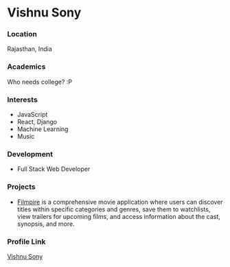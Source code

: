 # Vishnu Sony

### Location

Rajasthan, India

### Academics

Who needs college? :P

### Interests

- JavaScript
- React, Django
- Machine Learning
- Music

### Development

- Full Stack Web Developer

### Projects

- [Filmpire](https://github.com/zarvish/Filmpire) is a comprehensive movie application where users can discover titles within specific categories and genres, save them to watchlists, view trailers for upcoming films, and access information about the cast, synopsis, and more. 

### Profile Link

[Vishnu Sony](https://github.com/zarvish)
